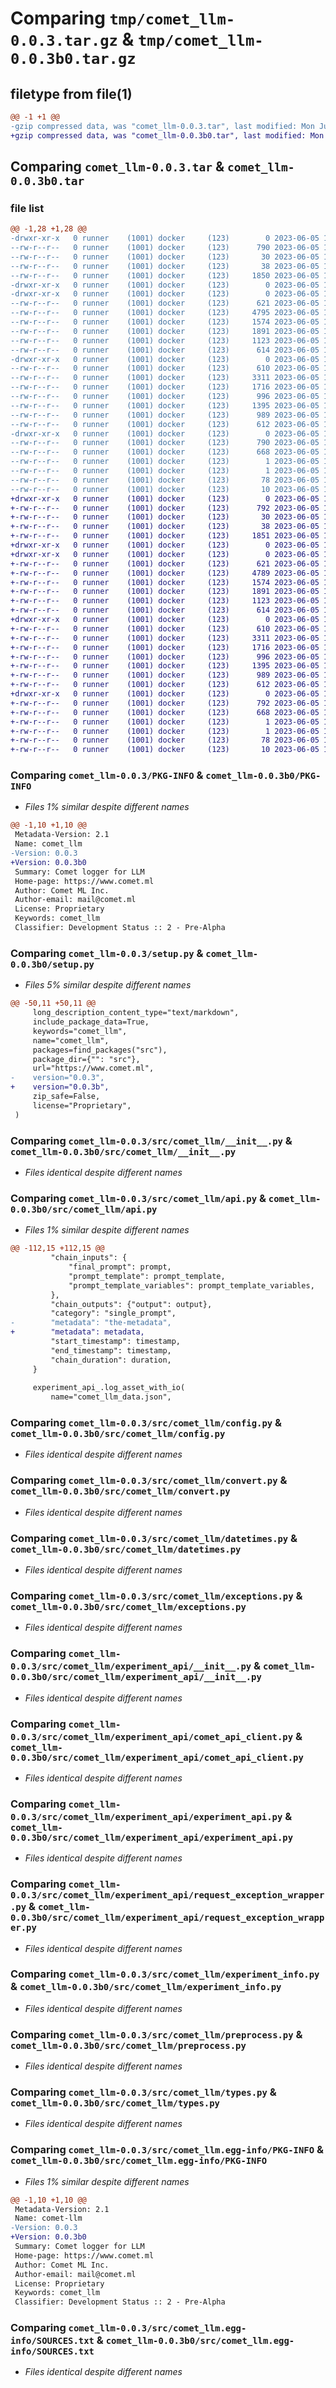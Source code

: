 # Comparing `tmp/comet_llm-0.0.3.tar.gz` & `tmp/comet_llm-0.0.3b0.tar.gz`

## filetype from file(1)

```diff
@@ -1 +1 @@
-gzip compressed data, was "comet_llm-0.0.3.tar", last modified: Mon Jun  5 13:34:45 2023, max compression
+gzip compressed data, was "comet_llm-0.0.3b0.tar", last modified: Mon Jun  5 17:22:57 2023, max compression
```

## Comparing `comet_llm-0.0.3.tar` & `comet_llm-0.0.3b0.tar`

### file list

```diff
@@ -1,28 +1,28 @@
-drwxr-xr-x   0 runner    (1001) docker     (123)        0 2023-06-05 13:34:45.729216 comet_llm-0.0.3/
--rw-r--r--   0 runner    (1001) docker     (123)      790 2023-06-05 13:34:45.729216 comet_llm-0.0.3/PKG-INFO
--rw-r--r--   0 runner    (1001) docker     (123)       30 2023-06-05 13:34:35.000000 comet_llm-0.0.3/README.md
--rw-r--r--   0 runner    (1001) docker     (123)       38 2023-06-05 13:34:45.729216 comet_llm-0.0.3/setup.cfg
--rw-r--r--   0 runner    (1001) docker     (123)     1850 2023-06-05 13:34:35.000000 comet_llm-0.0.3/setup.py
-drwxr-xr-x   0 runner    (1001) docker     (123)        0 2023-06-05 13:34:45.721215 comet_llm-0.0.3/src/
-drwxr-xr-x   0 runner    (1001) docker     (123)        0 2023-06-05 13:34:45.725216 comet_llm-0.0.3/src/comet_llm/
--rw-r--r--   0 runner    (1001) docker     (123)      621 2023-06-05 13:34:35.000000 comet_llm-0.0.3/src/comet_llm/__init__.py
--rw-r--r--   0 runner    (1001) docker     (123)     4795 2023-06-05 13:34:35.000000 comet_llm-0.0.3/src/comet_llm/api.py
--rw-r--r--   0 runner    (1001) docker     (123)     1574 2023-06-05 13:34:35.000000 comet_llm-0.0.3/src/comet_llm/config.py
--rw-r--r--   0 runner    (1001) docker     (123)     1891 2023-06-05 13:34:35.000000 comet_llm-0.0.3/src/comet_llm/convert.py
--rw-r--r--   0 runner    (1001) docker     (123)     1123 2023-06-05 13:34:35.000000 comet_llm-0.0.3/src/comet_llm/datetimes.py
--rw-r--r--   0 runner    (1001) docker     (123)      614 2023-06-05 13:34:35.000000 comet_llm-0.0.3/src/comet_llm/exceptions.py
-drwxr-xr-x   0 runner    (1001) docker     (123)        0 2023-06-05 13:34:45.729216 comet_llm-0.0.3/src/comet_llm/experiment_api/
--rw-r--r--   0 runner    (1001) docker     (123)      610 2023-06-05 13:34:35.000000 comet_llm-0.0.3/src/comet_llm/experiment_api/__init__.py
--rw-r--r--   0 runner    (1001) docker     (123)     3311 2023-06-05 13:34:35.000000 comet_llm-0.0.3/src/comet_llm/experiment_api/comet_api_client.py
--rw-r--r--   0 runner    (1001) docker     (123)     1716 2023-06-05 13:34:35.000000 comet_llm-0.0.3/src/comet_llm/experiment_api/experiment_api.py
--rw-r--r--   0 runner    (1001) docker     (123)      996 2023-06-05 13:34:35.000000 comet_llm-0.0.3/src/comet_llm/experiment_api/request_exception_wrapper.py
--rw-r--r--   0 runner    (1001) docker     (123)     1395 2023-06-05 13:34:35.000000 comet_llm-0.0.3/src/comet_llm/experiment_info.py
--rw-r--r--   0 runner    (1001) docker     (123)      989 2023-06-05 13:34:35.000000 comet_llm-0.0.3/src/comet_llm/preprocess.py
--rw-r--r--   0 runner    (1001) docker     (123)      612 2023-06-05 13:34:35.000000 comet_llm-0.0.3/src/comet_llm/types.py
-drwxr-xr-x   0 runner    (1001) docker     (123)        0 2023-06-05 13:34:45.729216 comet_llm-0.0.3/src/comet_llm.egg-info/
--rw-r--r--   0 runner    (1001) docker     (123)      790 2023-06-05 13:34:45.000000 comet_llm-0.0.3/src/comet_llm.egg-info/PKG-INFO
--rw-r--r--   0 runner    (1001) docker     (123)      668 2023-06-05 13:34:45.000000 comet_llm-0.0.3/src/comet_llm.egg-info/SOURCES.txt
--rw-r--r--   0 runner    (1001) docker     (123)        1 2023-06-05 13:34:45.000000 comet_llm-0.0.3/src/comet_llm.egg-info/dependency_links.txt
--rw-r--r--   0 runner    (1001) docker     (123)        1 2023-06-05 13:34:45.000000 comet_llm-0.0.3/src/comet_llm.egg-info/not-zip-safe
--rw-r--r--   0 runner    (1001) docker     (123)       78 2023-06-05 13:34:45.000000 comet_llm-0.0.3/src/comet_llm.egg-info/requires.txt
--rw-r--r--   0 runner    (1001) docker     (123)       10 2023-06-05 13:34:45.000000 comet_llm-0.0.3/src/comet_llm.egg-info/top_level.txt
+drwxr-xr-x   0 runner    (1001) docker     (123)        0 2023-06-05 17:22:57.561817 comet_llm-0.0.3b0/
+-rw-r--r--   0 runner    (1001) docker     (123)      792 2023-06-05 17:22:57.557817 comet_llm-0.0.3b0/PKG-INFO
+-rw-r--r--   0 runner    (1001) docker     (123)       30 2023-06-05 17:22:46.000000 comet_llm-0.0.3b0/README.md
+-rw-r--r--   0 runner    (1001) docker     (123)       38 2023-06-05 17:22:57.561817 comet_llm-0.0.3b0/setup.cfg
+-rw-r--r--   0 runner    (1001) docker     (123)     1851 2023-06-05 17:22:46.000000 comet_llm-0.0.3b0/setup.py
+drwxr-xr-x   0 runner    (1001) docker     (123)        0 2023-06-05 17:22:57.557817 comet_llm-0.0.3b0/src/
+drwxr-xr-x   0 runner    (1001) docker     (123)        0 2023-06-05 17:22:57.557817 comet_llm-0.0.3b0/src/comet_llm/
+-rw-r--r--   0 runner    (1001) docker     (123)      621 2023-06-05 17:22:46.000000 comet_llm-0.0.3b0/src/comet_llm/__init__.py
+-rw-r--r--   0 runner    (1001) docker     (123)     4789 2023-06-05 17:22:46.000000 comet_llm-0.0.3b0/src/comet_llm/api.py
+-rw-r--r--   0 runner    (1001) docker     (123)     1574 2023-06-05 17:22:46.000000 comet_llm-0.0.3b0/src/comet_llm/config.py
+-rw-r--r--   0 runner    (1001) docker     (123)     1891 2023-06-05 17:22:46.000000 comet_llm-0.0.3b0/src/comet_llm/convert.py
+-rw-r--r--   0 runner    (1001) docker     (123)     1123 2023-06-05 17:22:46.000000 comet_llm-0.0.3b0/src/comet_llm/datetimes.py
+-rw-r--r--   0 runner    (1001) docker     (123)      614 2023-06-05 17:22:46.000000 comet_llm-0.0.3b0/src/comet_llm/exceptions.py
+drwxr-xr-x   0 runner    (1001) docker     (123)        0 2023-06-05 17:22:57.557817 comet_llm-0.0.3b0/src/comet_llm/experiment_api/
+-rw-r--r--   0 runner    (1001) docker     (123)      610 2023-06-05 17:22:46.000000 comet_llm-0.0.3b0/src/comet_llm/experiment_api/__init__.py
+-rw-r--r--   0 runner    (1001) docker     (123)     3311 2023-06-05 17:22:46.000000 comet_llm-0.0.3b0/src/comet_llm/experiment_api/comet_api_client.py
+-rw-r--r--   0 runner    (1001) docker     (123)     1716 2023-06-05 17:22:46.000000 comet_llm-0.0.3b0/src/comet_llm/experiment_api/experiment_api.py
+-rw-r--r--   0 runner    (1001) docker     (123)      996 2023-06-05 17:22:46.000000 comet_llm-0.0.3b0/src/comet_llm/experiment_api/request_exception_wrapper.py
+-rw-r--r--   0 runner    (1001) docker     (123)     1395 2023-06-05 17:22:46.000000 comet_llm-0.0.3b0/src/comet_llm/experiment_info.py
+-rw-r--r--   0 runner    (1001) docker     (123)      989 2023-06-05 17:22:46.000000 comet_llm-0.0.3b0/src/comet_llm/preprocess.py
+-rw-r--r--   0 runner    (1001) docker     (123)      612 2023-06-05 17:22:46.000000 comet_llm-0.0.3b0/src/comet_llm/types.py
+drwxr-xr-x   0 runner    (1001) docker     (123)        0 2023-06-05 17:22:57.557817 comet_llm-0.0.3b0/src/comet_llm.egg-info/
+-rw-r--r--   0 runner    (1001) docker     (123)      792 2023-06-05 17:22:57.000000 comet_llm-0.0.3b0/src/comet_llm.egg-info/PKG-INFO
+-rw-r--r--   0 runner    (1001) docker     (123)      668 2023-06-05 17:22:57.000000 comet_llm-0.0.3b0/src/comet_llm.egg-info/SOURCES.txt
+-rw-r--r--   0 runner    (1001) docker     (123)        1 2023-06-05 17:22:57.000000 comet_llm-0.0.3b0/src/comet_llm.egg-info/dependency_links.txt
+-rw-r--r--   0 runner    (1001) docker     (123)        1 2023-06-05 17:22:57.000000 comet_llm-0.0.3b0/src/comet_llm.egg-info/not-zip-safe
+-rw-r--r--   0 runner    (1001) docker     (123)       78 2023-06-05 17:22:57.000000 comet_llm-0.0.3b0/src/comet_llm.egg-info/requires.txt
+-rw-r--r--   0 runner    (1001) docker     (123)       10 2023-06-05 17:22:57.000000 comet_llm-0.0.3b0/src/comet_llm.egg-info/top_level.txt
```

### Comparing `comet_llm-0.0.3/PKG-INFO` & `comet_llm-0.0.3b0/PKG-INFO`

 * *Files 1% similar despite different names*

```diff
@@ -1,10 +1,10 @@
 Metadata-Version: 2.1
 Name: comet_llm
-Version: 0.0.3
+Version: 0.0.3b0
 Summary: Comet logger for LLM
 Home-page: https://www.comet.ml
 Author: Comet ML Inc.
 Author-email: mail@comet.ml
 License: Proprietary
 Keywords: comet_llm
 Classifier: Development Status :: 2 - Pre-Alpha
```

### Comparing `comet_llm-0.0.3/setup.py` & `comet_llm-0.0.3b0/setup.py`

 * *Files 5% similar despite different names*

```diff
@@ -50,11 +50,11 @@
     long_description_content_type="text/markdown",
     include_package_data=True,
     keywords="comet_llm",
     name="comet_llm",
     packages=find_packages("src"),
     package_dir={"": "src"},
     url="https://www.comet.ml",
-    version="0.0.3",
+    version="0.0.3b",
     zip_safe=False,
     license="Proprietary",
 )
```

### Comparing `comet_llm-0.0.3/src/comet_llm/__init__.py` & `comet_llm-0.0.3b0/src/comet_llm/__init__.py`

 * *Files identical despite different names*

### Comparing `comet_llm-0.0.3/src/comet_llm/api.py` & `comet_llm-0.0.3b0/src/comet_llm/api.py`

 * *Files 1% similar despite different names*

```diff
@@ -112,15 +112,15 @@
         "chain_inputs": {
             "final_prompt": prompt,
             "prompt_template": prompt_template,
             "prompt_template_variables": prompt_template_variables,
         },
         "chain_outputs": {"output": output},
         "category": "single_prompt",
-        "metadata": "the-metadata",
+        "metadata": metadata,
         "start_timestamp": timestamp,
         "end_timestamp": timestamp,
         "chain_duration": duration,
     }
 
     experiment_api_.log_asset_with_io(
         name="comet_llm_data.json",
```

### Comparing `comet_llm-0.0.3/src/comet_llm/config.py` & `comet_llm-0.0.3b0/src/comet_llm/config.py`

 * *Files identical despite different names*

### Comparing `comet_llm-0.0.3/src/comet_llm/convert.py` & `comet_llm-0.0.3b0/src/comet_llm/convert.py`

 * *Files identical despite different names*

### Comparing `comet_llm-0.0.3/src/comet_llm/datetimes.py` & `comet_llm-0.0.3b0/src/comet_llm/datetimes.py`

 * *Files identical despite different names*

### Comparing `comet_llm-0.0.3/src/comet_llm/exceptions.py` & `comet_llm-0.0.3b0/src/comet_llm/exceptions.py`

 * *Files identical despite different names*

### Comparing `comet_llm-0.0.3/src/comet_llm/experiment_api/__init__.py` & `comet_llm-0.0.3b0/src/comet_llm/experiment_api/__init__.py`

 * *Files identical despite different names*

### Comparing `comet_llm-0.0.3/src/comet_llm/experiment_api/comet_api_client.py` & `comet_llm-0.0.3b0/src/comet_llm/experiment_api/comet_api_client.py`

 * *Files identical despite different names*

### Comparing `comet_llm-0.0.3/src/comet_llm/experiment_api/experiment_api.py` & `comet_llm-0.0.3b0/src/comet_llm/experiment_api/experiment_api.py`

 * *Files identical despite different names*

### Comparing `comet_llm-0.0.3/src/comet_llm/experiment_api/request_exception_wrapper.py` & `comet_llm-0.0.3b0/src/comet_llm/experiment_api/request_exception_wrapper.py`

 * *Files identical despite different names*

### Comparing `comet_llm-0.0.3/src/comet_llm/experiment_info.py` & `comet_llm-0.0.3b0/src/comet_llm/experiment_info.py`

 * *Files identical despite different names*

### Comparing `comet_llm-0.0.3/src/comet_llm/preprocess.py` & `comet_llm-0.0.3b0/src/comet_llm/preprocess.py`

 * *Files identical despite different names*

### Comparing `comet_llm-0.0.3/src/comet_llm/types.py` & `comet_llm-0.0.3b0/src/comet_llm/types.py`

 * *Files identical despite different names*

### Comparing `comet_llm-0.0.3/src/comet_llm.egg-info/PKG-INFO` & `comet_llm-0.0.3b0/src/comet_llm.egg-info/PKG-INFO`

 * *Files 1% similar despite different names*

```diff
@@ -1,10 +1,10 @@
 Metadata-Version: 2.1
 Name: comet-llm
-Version: 0.0.3
+Version: 0.0.3b0
 Summary: Comet logger for LLM
 Home-page: https://www.comet.ml
 Author: Comet ML Inc.
 Author-email: mail@comet.ml
 License: Proprietary
 Keywords: comet_llm
 Classifier: Development Status :: 2 - Pre-Alpha
```

### Comparing `comet_llm-0.0.3/src/comet_llm.egg-info/SOURCES.txt` & `comet_llm-0.0.3b0/src/comet_llm.egg-info/SOURCES.txt`

 * *Files identical despite different names*

